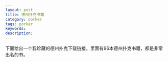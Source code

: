 ```yaml
---
layout: post
title: 德州扑克书籍
category: porker
tags: porker
keywords: 
description: 
---
```


下面给出一个我珍藏的德州扑克下载链接。里面有96本德州扑克书籍，都是非常出名的书。




